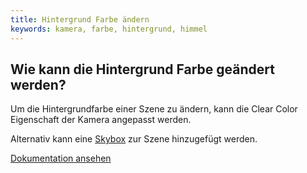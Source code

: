 ```yaml
---
title: Hintergrund Farbe ändern
keywords: kamera, farbe, hintergrund, himmel
---
```


## Wie kann die Hintergrund Farbe geändert werden?

Um die Hintergrundfarbe einer Szene zu ändern, kann die Clear Color Eigenschaft der Kamera angepasst werden.

Alternativ kann eine [Skybox][1] zur Szene hinzugefügt werden.

<a class="docs" href="http://developer.playcanvas.com/en/user-manual/packs/components/camera/" target="_blank">Dokumentation ansehen</a>

[1]: http://developer.playcanvas.com/de/user-manual/assets/cubemaps/

